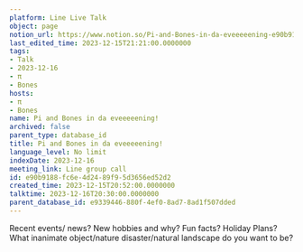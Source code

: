 ```yaml
---
platform: Line Live Talk
object: page
notion_url: https://www.notion.so/Pi-and-Bones-in-da-eveeeeening-e90b9188fc6e4d2489f95d3656ed52d2
last_edited_time: 2023-12-15T21:21:00.0000000
tags:
- Talk
- 2023-12-16
- π
- Bones
hosts:
- π
- Bones
name: Pi and Bones in da eveeeeening!
archived: false
parent_type: database_id
title: Pi and Bones in da eveeeeening!
language_level: No limit
indexDate: 2023-12-16
meeting_link: Line group call
id: e90b9188-fc6e-4d24-89f9-5d3656ed52d2
created_time: 2023-12-15T20:52:00.0000000
talktime: 2023-12-16T20:30:00.0000000
parent_database_id: e9339446-880f-4ef0-8ad7-8ad1f507dded
---
```



Recent events/ news?
New hobbies and why?
Fun facts? 
Holiday Plans?
What inanimate object/nature disaster/natural landscape do you want to be?























